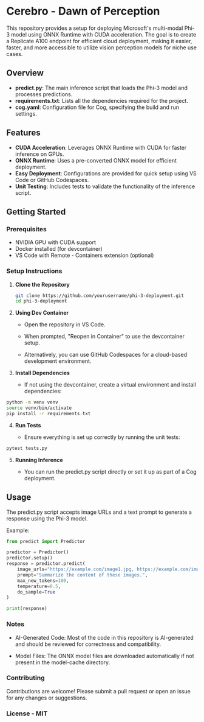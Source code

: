 # Cerebro - Dawn of Perception

This repository provides a setup for deploying Microsoft's multi-modal Phi-3 model using ONNX Runtime with CUDA acceleration. The goal is to create a Replicate A100 endpoint for efficient cloud deployment, making it easier, faster, and more accessible to utilize vision perception models for niche use cases.

## Overview

- **predict.py**: The main inference script that loads the Phi-3 model and processes predictions.
- **requirements.txt**: Lists all the dependencies required for the project.
- **cog.yaml**: Configuration file for Cog, specifying the build and run settings.

## Features

- **CUDA Acceleration**: Leverages ONNX Runtime with CUDA for faster inference on GPUs.
- **ONNX Runtime**: Uses a pre-converted ONNX model for efficient deployment.
- **Easy Deployment**: Configurations are provided for quick setup using VS Code or GitHub Codespaces.
- **Unit Testing**: Includes tests to validate the functionality of the inference script.

## Getting Started

### Prerequisites

- NVIDIA GPU with CUDA support
- Docker installed (for devcontainer)
- VS Code with Remote - Containers extension (optional)

### Setup Instructions

1. **Clone the Repository**

   ```bash
   git clone https://github.com/yourusername/phi-3-deployment.git
   cd phi-3-deployment
   ```

2. **Using Dev Container**
    
    * Open the repository in VS Code.
    
    * When prompted, "Reopen in Container" to use the devcontainer setup.
    
    * Alternatively, you can use GitHub Codespaces for a cloud-based development environment.

3. **Install Dependencies**

    * If not using the devcontainer, create a virtual environment and install dependencies:

```bash
python -m venv venv
source venv/bin/activate
pip install -r requirements.txt
```

4. **Run Tests**

    * Ensure everything is set up correctly by running the unit tests:

```bash
pytest tests.py
```

5. **Running Inference**

    * You can run the predict.py script directly or set it up as part of a Cog deployment.

## Usage

The predict.py script accepts image URLs and a text prompt to generate a response using the Phi-3 model.

Example:

```py
from predict import Predictor

predictor = Predictor()
predictor.setup()
response = predictor.predict(
    image_urls="https://example.com/image1.jpg, https://example.com/image2.jpg",
    prompt="Summarize the content of these images.",
    max_new_tokens=100,
    temperature=0.5,
    do_sample=True
)

print(response)
```

### Notes

* AI-Generated Code: Most of the code in this repository is AI-generated and should be reviewed for correctness and compatibility.

* Model Files: The ONNX model files are downloaded automatically if not present in the model-cache directory.

### Contributing

Contributions are welcome! Please submit a pull request or open an issue for any changes or suggestions.

### License - MIT
